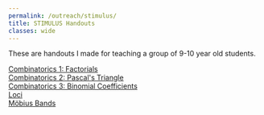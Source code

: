 ```yaml
---
permalink: /outreach/stimulus/
title: STIMULUS Handouts
classes: wide
---
```


These are handouts I made for teaching a group of 9-10 year old students.

[Combinatorics 1: Factorials](../../files/stimulus/combinatorics1.pdf) <br>
[Combinatorics 2: Pascal's Triangle](../../files/stimulus/pascal.pdf)  <br>
[Combinatorics 3: Binomial Coefficients](../../files/stimulus/binomial_coeffs.pdf)  <br>
[Loci](../../files/stimulus/goat_loci.pdf)  <br>
[Möbius Bands](../../files/stimulus/mobius.pdf)  <br>
